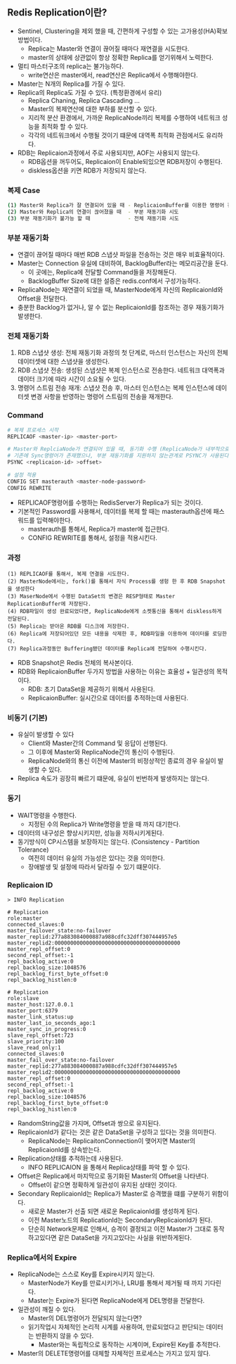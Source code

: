 ## Redis Replication이란?

- Sentinel, Clustering을 제외 했을 때, 간편하게 구성할 수 있는 고가용성(HA)확보 방법이다.
    - Replica는 Master와 연결이 끊어질 때마다 재연결을 시도한다.
    - master의 상태에 상관없이 항상 정확한 Replica를 얻기위해서 노력한다.
- 멀티 마스터구조의 replica는 불가능하다.
    - write연산은 master에서, read연산은 Replica에서 수행해야한다.
- Master는 N개의 Replica를 가질 수 있다.
- Replica의 Replica도 가질 수 있다. (특정환경에서 유리)
    - Replica Chaning, Replica Cascading …
    - Master의 복제연산에 대한 부하를 분산할 수 있다.
    - 지리적 분산 환경에서, 가까운 ReplicaNode끼리 복제를 수행하여 네트워크 성능을 최적화 할 수 있다.
    - 각각의 네트워크에서 수행될 것이기 떄문에 대역폭 최적화 관점에서도 유리하다.
- RDB는 Replicaion과정에서 주로 사용되지만, AOF는 사용되지 않는다.
    - RDB옵션을 꺼두어도, Replicaion이 Enable되있으면 RDB저장이 수행된다.
    - diskless옵션을 키면 RDB가 저장되지 않는다.

### 복제 Case

```bash
(1) Master와 Replica가 잘 연결되어 있을 때 - ReplicaionBuffer를 이용한 명령어 전달
(2) Master와 Replica의 연결이 끊어졌을 때  - 부분 재동기화 시도
(3) 부분 재동기화가 불가능 할 때            - 전체 재동기화 시도
```

### 부분 재동기화

- 연결이 끊어질 때마다 매번 RDB 스냅샷 파일을 전송하는 것은 매우 비효율적이다.
- Master는 Connection 유실에 대비하여, BacklogBuffer라는 메모리공간을 둔다.
    - 이 곳에는, Replica에 전달할  Command들을 저장해둔다.
    - BacklogBuffer Size에 대한 설증은 redis.conf에서 구성가능하다.
- ReplicaNode는 재연결이 되었을 때, MasterNode에게 자신의 ReplicaionId와 Offset을 전달한다.
- 충분한 Backlog가 없거나, 알 수 없는 ReplicaionId를 참조하는 경우 재동기화가 발생한다.

### 전체 재동기화

1. RDB 스냅샷 생성: 전체 재동기화 과정의 첫 단계로, 마스터 인스턴스는 자신의 전체 데이터셋에 대한 스냅샷을 생성한다.
2.  RDB 스냅샷 전송: 생성된 스냅샷은 복제 인스턴스로 전송한다. 네트워크 대역폭과 데이터 크기에 따라 시간이 소요될 수 있다.
3. 명령어 스트림 전송 재개: 스냅샷 전송 후, 마스터 인스턴스는 복제 인스턴스에 데이터셋 변경 사항을 반영하는 명령어 스트림의 전송을 재개한다.

### Command

```bash
# 복제 프로세스 시작
REPLICAOF <master-ip> <master-port>

# Master와 ReplciaNode가 연결되어 있을 때, 동기화 수행 (ReplicaNode가 내부적으로 수행)
# 기존에 Sync명령어가 존재했으나, 부분 재동기화를 지원하지 않는관계로 PSYNC가 사용된다.
PSYNC <replicaion-id> >offset>

# 설정 적용
CONFIG SET masterauth <master-node-password>
CONFIG REWRITE
```

- REPLICAOF명령어를 수행하는 RedisServer가 Replica가 되는 것이다.
- 기본적인 Password를 사용해서, 데이터를 복제 할 때는 masterauth옵션에 패스워드를 입력해야한다.
    - masterauth를 통해서, Replica가 master에 접근한다.
    - CONFIG REWRITE를 통해서, 설정을 적용시킨다.

### 과정

```
(1) REPLICAOF를 통해서, 복제 연결을 시도한다.
(2) MasterNode에서는, fork()를 통해서 자식 Process를 생헝 한 후 RDB Snapshot을 생성한다
(3) MaserNode에서 수행된 DataSet의 변경은 RESP형태로 Master ReplicationBuffer에 저장된다.
(4) RDB파일이 생성 완료되었다면, ReplicaNode에게 소켓통신을 통해서 diskless하게 전달된다.
(5) Replica는 받아온 RDB를 디스크에 저장한다.
(6) Replica에 저장되어있던 모든 내용을 삭제한 후, RDB파일을 이용하여 데이터를 로딩한다.
(7) Replica과정동안 Buffering됐던 데이터를 Replica에 전달하여 수행시킨다.
```

- RDB Snapshot은 Redis 전체의 복사본이다.
- RDB와 ReplicaionBuffer 두가지 방법을 사용하는 이유는 효율성 + 일관성의 목적이다.
    - RDB: 초기 DataSet을 제공하기 위해서 사용된다.
    - ReplicaionBuffer: 실시간으로 데이터를 추적하는데 사용된다.


### 비동기 (기본)

- 유실이 발생할 수 있다
    - Client와 Master간의 Command 및 응답이 선행된다.
    - 그 이후에 Master와 ReplicaNode간의 통신이 수행된다.
    - ReplicaNode와의 통신 이전에 Master의 비정상적인 종료의 경우 유실이 발생할 수 있다.
- Replica 속도가 굉장히 빠르기 떄문에, 유실이 빈번하게 발생하지는 않는다.

### 동기

- WAIT명령을 수행한다.
    - 지정된 수의 Replica가 Write명령을 받을 때 까지 대기한다.
- 데이터의 내구성은 향상시키지만, 성능을 저하시키게된다.
- 동기방식이 CP시스템을 보장하지는 않는다. (Consistency - Partition Tolerance)
    - 여전히 데이터 유실의 가능성은 있다는 것을 의미한다.
    - 장애발생 및 설정에 따라서 달라질 수 있기 떄문이다.

### Replicaion ID

```
> INFO Replication

# Replication 
role:master
connected_slaves:0
master_failover_state:no-failover
master_replid:277a883084000887a988cdfc32dff307444957e5
master_replid2:0000000000000000000000000000000000000000
master_repl_offset:0
second_repl_offset:-1
repl_backlog_active:0
repl_backlog_size:1048576
repl_backlog_first_byte_offset:0
repl_backlog_histlen:0

# Replication
role:slave
master_host:127.0.0.1
master_port:6379
master_link_status:up
master_last_io_seconds_ago:1
master_sync_in_progress:0
slave_repl_offset:723
slave_priority:100
slave_read_only:1
connected_slaves:0
master_fail_over_state:no-failover
master_replid:277a883084000887a988cdfc32dff307444957e5
master_replid2:0000000000000000000000000000000000000000
master_repl_offset:0
second_repl_offset:-1
repl_backlog_active:0
repl_backlog_size:1048576
repl_backlog_first_byte_offset:0
repl_backlog_histlen:0

```

- RandomString값을 가지며, Offset과 쌍으로 유지된다.
- ReplicaionId가 같다는 것은 같은 DataSet을 구성하고 있다는 것을 의미한다.
    - ReplicaNode는 ReplicaitonConnection이 맺어지면 Master의 ReplicaionId를 상속받는다.
- Replication상태를 추적하는데 사용된다.
    - INFO REPLICAION 을 통해서 Replica상태를 파악 할 수 있다.
- Offset은 Replica에서 마지막으로 동기화된 Master의 Offset을 나타낸다.
    - Offset이 같으면 정확하게 일관성이 유지된 상태인 것이다.
- Secondary ReplicaionId는 Replica가 Master로 승격했을 떄를 구분하기 위함이다.
    - 새로운 Master가 선출 되면 새로운 ReplicaionId를 생성하게 된다.
    - 이전 Master노드의 ReplicationId는 SecondaryReplicaionId가 된다.
    - 단순히 Network문제로 인해서, 승격이 결정되고 이전 Master가 그대로 동작하고있다면 같은 DataSet을 가지고있다는 사실을 위반하게된다.

### Replica에서의 Expire

- ReplicaNode는 스스로 Key를 Expire시키지 않는다.
    - MasterNode가 Key를 만료시키거나, LRU를 통해서 제거될 때 까지 기다린다.
    - Master는 Expire가 된다면 ReplicaNode에게 DEL명령을 전달한다.
- 일관성이 깨질 수 있다.
    - Master의 DEL명령어가 전달되지 않는다면?
    - 읽기작업시 자체적인 논리적 시계를 사용하여, 만료되었다고 판단되는 데이터는 반환하지 않을 수 있다.
        - Master와는 독립적으로 동작하는 시계이며, Expire된 Key를 추적한다.
- Master의 DELETE명령어를 대체할 자체적인 프로세스는 가지고 있지 않다.
